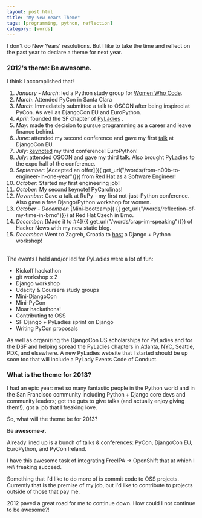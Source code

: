 ```yaml
---
layout: post.html
title: "My New Years Theme"
tags: [programming, python, reflection]
category: [words]
---
```


I don't do New Years' resolutions. But I like to take the time and reflect on the past year to declare a theme for next year. 

### 2012's theme: Be awesome.

I think I accomplished that!

1. *January - March*: led a Python study group for [Women Who Code][WWC].
2. *March*: Attended PyCon in Santa Clara
3. *March*: Immediately submitted a talk to OSCON after being inspired at PyCon. As well as DjangoCon EU and EuroPython.
4. *April*: founded the SF chapter of [PyLadies][PyLSF] .
5. *May*: made the decision to pursue programming as a career and leave finance behind.
6. *June*: attended my second conference and gave my first [talk][talk1] at DjangoCon EU.
7. *July*: [keynoted][talk2] my third conference! EuroPython!
8. *July*: attended OSCON and gave my third talk. Also brought PyLadies to the expo hall of the conference.
9. *September*: [Accepted an offer]({{ get_url("/words/from-n00b-to-engineer-in-one-year")}}) from Red Hat as a Software Engineer!
10. *October*: Started my first engineering job!
11. *October*: My second keynote! PyCarolinas!
12. *November*: Gave a talk at RuPy - my first not-just-Python conference. Also gave a free Django/Python workshop for women.
13. *October - December*: [Mini-bootcamp]( {{ get_url("/words/reflection-of-my-time-in-brno")}}) at Red Hat Czech in Brno.
14. *December*: [Made it to #4]({{ get_url("/words/crap-im-speaking")}}) of Hacker News with my new static blog.
14. *December*: Went to Zagreb, Croatia to [host][zagreb] a Django + Python workshop!

<br />
The events I held and/or led for PyLadies were a lot of fun:

* Kickoff hackathon
* git workshop x 2
* Django workshop
* Udacity & Coursera study groups
* Mini-DjangoCon
* Mini-PyCon
* Moar hackathons!
* Contributing to OSS
* SF Django + PyLadies sprint on Django
* Writing PyCon proposals

As well as organizing the DjangoCon US scholarships for PyLadies and for the DSF and helping spread the PyLadies chapters in Atlanta, NYC, Seattle, PDX, and elsewhere. A new PyLadies website that I started should be up soon too that will include a PyLady Events Code of Conduct. 


### What is the theme for 2013?

I had an epic year: met so many fantastic people in the Python world and in the San Francisco community including Python + Django core devs and community leaders; got the guts to give talks (and actually enjoy giving them!); got a job that I freaking love. 

So, what will the theme be for 2013? 

Be **awesome-_r_.**

Already lined up is a bunch of talks & conferences: PyCon, DjangoCon EU, EuroPython, and PyCon Ireland.

I have this awesome task of integrating FreeIPA -> OpenShift that at which I _will_ freaking succeed.

Something that I'd like to do more of is commit code to OSS projects. Currently that is the premise of my job, but I'd like to contribute to projects outside of those that pay me.

2012 paved a great road for me to continue down. How could I not continue to be awesome?!



[WWC]: http://meetup.com/women-who-code-sf
[PyLSF]: http://meetup.com/pyladiessf
[talk1]: http://klewel.com/conferences/djangocon-2012/index.php?talkID=43
[talk2]: http://www.youtube.com/watch?v=l2PnVKQJg0I
[zagreb]: https://www.facebook.com/photo.php?fbid=450870981637921&set=t.14900117&type=3&theater